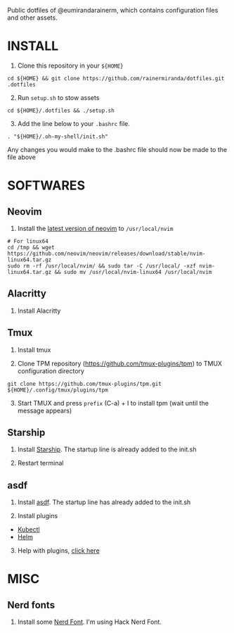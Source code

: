 Public dotfiles of @eumirandarainerm, which contains configuration files and other assets.

# INSTALL

1. Clone this repository in your `${HOME}`
```
cd ${HOME} && git clone https://github.com/rainermiranda/dotfiles.git .dotfiles
```

2. Run `setup.sh` to stow assets
```
cd ${HOME}/.dotfiles && ./setup.sh
```

3. Add the line below to your `.bashrc` file. 
```
. "${HOME}/.oh-my-shell/init.sh"
```
Any changes you would make to the .bashrc file should now be made to the file above

# SOFTWARES

## Neovim

1. Install the [latest version of neovim](https://github.com/neovim/neovim/releases/tag/stable) to `/usr/local/nvim`
```
# For linux64
cd /tmp && wget https://github.com/neovim/neovim/releases/download/stable/nvim-linux64.tar.gz
sudo rm -rf /usr/local/nvim/ && sudo tar -C /usr/local/ -xzf nvim-linux64.tar.gz && sudo mv /usr/local/nvim-linux64 /usr/local/nvim
```

## Alacritty

1. Install Alacritty

## Tmux

1. Install tmux

2. Clone TPM repository (https://github.com/tmux-plugins/tpm) to TMUX configuration directory
```
git clone https://github.com/tmux-plugins/tpm.git ${HOME}/.config/tmux/plugins/tpm
```

3. Start TMUX and press `prefix` (C-a) + I to install tpm (wait until the message appears)

## Starship

1. Install [Starship](https://starship.rs/). The startup line is already added to the init.sh

2. Restart terminal

## asdf

1. Install [asdf](https://asdf-vm.com/guide/getting-started.html). The startup line has already added to the init.sh

2. Install plugins
- [Kubectl](https://github.com/asdf-community/asdf-kubectl)
- [Helm](https://github.com/Antiarchitect/asdf-helm)

3. Help with plugins, [click here](https://z-uo.medium.com/muliple-version-of-kubectl-easy-with-asdf-aa3ff72d6e9)

# MISC

## Nerd fonts

1. Install some [Nerd Font](https://www.nerdfonts.com/). I'm using Hack Nerd Font.

